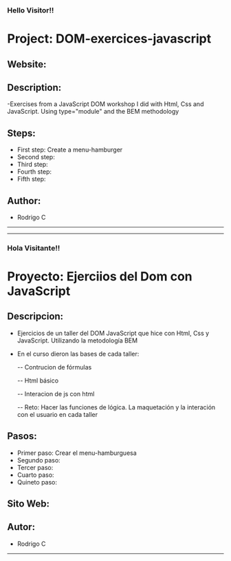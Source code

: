 
<h3>Hello Visitor!!</h3>


# Project: DOM-exercices-javascript


## Website:

<!-- - [click here](https://roddevwork.github.io/MY-PROYECT) -->

<!-- <kbd>
 <img src="imgs/web-index.jpg" alt="home page" width="200px">
</kbd> -->
 

## Description:

-Exercises from a JavaScript DOM workshop I did with Html, Css and JavaScript. Using type="module" and the BEM methodology


## Steps:

- First step: Create a menu-hamburger
- Second step:
- Third step: 
- Fourth step: 
- Fifth step: 

## Author:

- Rodrigo C

---

---

<h3>Hola Visitante!!</h3>

# Proyecto: Ejerciios del Dom con JavaScript

## Descripcion:

- Ejercicios de un taller del DOM JavaScript que hice con Html, Css y JavaScript. Utilizando la metodología BEM


- En el curso dieron las bases de cada taller:

  -- Contrucion de fórmulas
  
  -- Html básico
  
  -- Interacion de js con html
  
  -- Reto: Hacer las funciones de lógica. La maquetación y la interación con el usuario en cada taller


## Pasos:

- Primer paso: Crear el menu-hamburguesa
- Segundo paso: 
- Tercer paso: 
- Cuarto paso: 
- Quineto paso:

## Sito Web:



## Autor:

- Rodrigo C 

---




